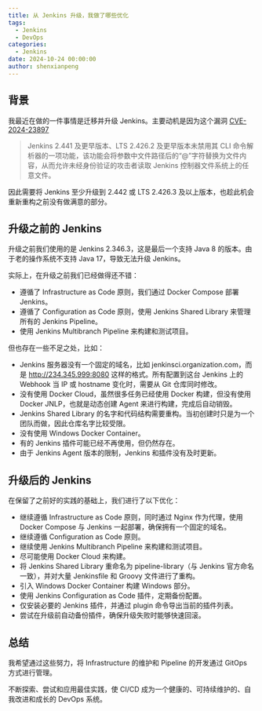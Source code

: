 ```yaml
---
title: 从 Jenkins 升级，我做了哪些优化
tags:
  - Jenkins
  - DevOps
categories:
  - Jenkins
date: 2024-10-24 00:00:00
author: shenxianpeng
---
```


## 背景

我最近在做的一件事情是迁移并升级 Jenkins。主要动机是因为这个漏洞 [CVE-2024-23897](https://nvd.nist.gov/vuln/detail/CVE-2024-23897)

> Jenkins 2.441 及更早版本、LTS 2.426.2 及更早版本未禁用其 CLI 命令解析器的一项功能，该功能会将参数中文件路径后的“@”字符替换为文件内容，从而允许未经身份验证的攻击者读取 Jenkins 控制器文件系统上的任意文件。

因此需要将 Jenkins 至少升级到 2.442 或 LTS 2.426.3 及以上版本，也趁此机会重新重构之前没有做满意的部分。


## 升级之前的 Jenkins

升级之前我们使用的是 Jenkins 2.346.3，这是最后一个支持 Java 8 的版本。由于老的操作系统不支持 Java 17，导致无法升级 Jenkins。

实际上，在升级之前我们已经做得还不错：

* 遵循了 Infrastructure as Code 原则，我们通过 Docker Compose 部署 Jenkins。
* 遵循了 Configuration as Code 原则，使用 Jenkins Shared Library 来管理所有的 Jenkins Pipeline。
* 使用 Jenkins Multibranch Pipeline 来构建和测试项目。

但也存在一些不足之处，比如：

* Jenkins 服务器没有一个固定的域名，比如 jenkinsci.organization.com，而是 http://234.345.999:8080 这样的格式。所有配置到这台 Jenkins 上的 Webhook 当 IP 或 hostname 变化时，需要从 Git 仓库同时修改。
* 没有使用 Docker Cloud，虽然很多任务已经使用 Docker 构建，但没有使用 Docker JNLP，也就是动态创建 Agent 来进行构建，完成后自动销毁。
* Jenkins Shared Library 的名字和代码结构需要重构。当初创建时只是为一个团队而做，因此仓库名字比较受限。
* 没有使用 Windows Docker Container。
* 有的 Jenkins 插件可能已经不再使用，但仍然存在。
* 由于 Jenkins Agent 版本的限制，Jenkins 和插件没有及时更新。

## 升级后的 Jenkins

在保留了之前好的实践的基础上，我们进行了以下优化：

* 继续遵循 Infrastructure as Code 原则，同时通过 Nginx 作为代理，使用 Docker Compose 与 Jenkins 一起部署，确保拥有一个固定的域名。
* 继续遵循 Configuration as Code 原则。
* 继续使用 Jenkins Multibranch Pipeline 来构建和测试项目。
* 尽可能使用 Docker Cloud 来构建。
* 将 Jenkins Shared Library 重命名为 pipeline-library（与 Jenkins 官方命名一致），并对大量 Jenkinsfile 和 Groovy 文件进行了重构。
* 引入 Windows Docker Container 构建 Windows 部分。
* 使用 Jenkins Configuration as Code 插件，定期备份配置。
* 仅安装必要的 Jenkins 插件，并通过 plugin 命令导出当前的插件列表。
* 尝试在升级前自动备份插件，确保升级失败时能够快速回滚。

## 总结

我希望通过这些努力，将 Infrastructure 的维护和 Pipeline 的开发通过 GitOps 方式进行管理。

不断探索、尝试和应用最佳实践，使 CI/CD 成为一个健康的、可持续维护的、自我改进和成长的 DevOps 系统。
